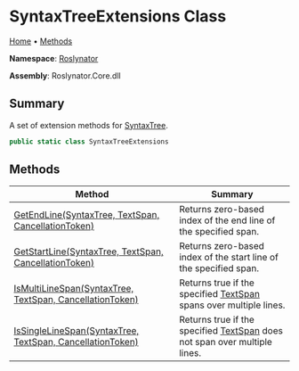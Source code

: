 # SyntaxTreeExtensions Class

[Home](../../README.md) &#x2022; [Methods](#methods)

**Namespace**: [Roslynator](../README.md)

**Assembly**: Roslynator\.Core\.dll

## Summary

A set of extension methods for [SyntaxTree](https://docs.microsoft.com/en-us/dotnet/api/microsoft.codeanalysis.syntaxtree)\.

```csharp
public static class SyntaxTreeExtensions
```

## Methods

| Method | Summary |
| ------ | ------- |
| [GetEndLine(SyntaxTree, TextSpan, CancellationToken)](GetEndLine/README.md) | Returns zero\-based index of the end line of the specified span\. |
| [GetStartLine(SyntaxTree, TextSpan, CancellationToken)](GetStartLine/README.md) | Returns zero\-based index of the start line of the specified span\. |
| [IsMultiLineSpan(SyntaxTree, TextSpan, CancellationToken)](IsMultiLineSpan/README.md) | Returns true if the specified [TextSpan](https://docs.microsoft.com/en-us/dotnet/api/microsoft.codeanalysis.text.textspan) spans over multiple lines\. |
| [IsSingleLineSpan(SyntaxTree, TextSpan, CancellationToken)](IsSingleLineSpan/README.md) | Returns true if the specified [TextSpan](https://docs.microsoft.com/en-us/dotnet/api/microsoft.codeanalysis.text.textspan) does not span over multiple lines\. |

